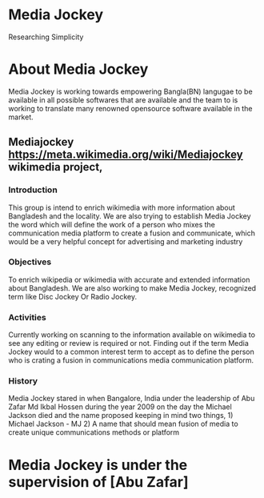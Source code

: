 # Media Jockey
Researching Simplicity 

# About Media Jockey
Media Jockey is working towards empowering Bangla(BN) langugae to be available in all possible softwares that are available and the team to is working to translate many renowned opensource software available in the market.

## Mediajockey <https://meta.wikimedia.org/wiki/Mediajockey> wikimedia project,

### Introduction
This group is intend to enrich wikimedia with more information about Bangladesh and the locality. We are also trying to establish Media Jockey the word which will define the work of a person who mixes the communication media platform to create a fusion and communicate, which would be a very helpful concept for advertising and marketing industry

### Objectives
To enrich wikipedia or wikimedia with accurate and extended information about Bangladesh. We are also working to make Media Jockey, recognized term like Disc Jockey Or Radio Jockey.

### Activities
Currently working on scanning to the information available on wikimedia to see any editing or review is required or not. Finding out if the term Media Jockey would to a common interest term to accept as to define the person who is crating a fusion in communications media communication platform.

### History
Media Jockey stared in when Bangalore, India under the leadership of Abu Zafar Md Ikbal Hossen during the year 2009 on the day the Michael Jackson died and the name proposed keeping in mind two things, 1) Michael Jackson - MJ 2) A name that should mean fusion of media to create unique communications methods or platform

# Media Jockey is under the supervision of [Abu Zafar] 

